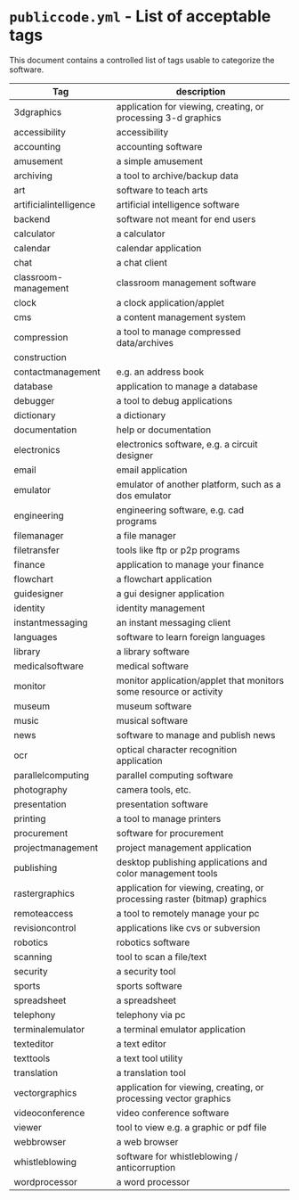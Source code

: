# `publiccode.yml` - List of acceptable tags

This document contains a controlled list of tags usable to categorize the software.

|Tag|description|
|---|--|
| 3dgraphics | application for viewing, creating, or processing 3-d graphics |
| accessibility | accessibility |
| accounting | accounting software |
| amusement | a simple amusement |
| archiving | a tool to archive/backup data |
| art | software to teach arts |
| artificialintelligence | artificial intelligence software |
| backend | software not meant for end users |
| calculator | a calculator |
| calendar | calendar application |
| chat | a chat client |
| classroom-management | classroom management software |
| clock | a clock application/applet |
| cms | a content management system |
| compression | a tool to manage compressed data/archives |
| construction | |
| contactmanagement | e.g. an address book |
| database | application to manage a database |
| debugger | a tool to debug applications |
| dictionary | a dictionary |
| documentation | help or documentation |
| electronics | electronics software, e.g. a circuit designer |
| email | email application |
| emulator | emulator of another platform, such as a dos emulator |
| engineering | engineering software, e.g. cad programs |
| filemanager | a file manager |
| filetransfer | tools like ftp or p2p programs |
| finance | application to manage your finance |
| flowchart | a flowchart application |
| guidesigner | a gui designer application |
| identity | identity management |
| instantmessaging | an instant messaging client |
| languages | software to learn foreign languages |
| library | a library software |
| medicalsoftware | medical software |
| monitor | monitor application/applet that monitors some resource or activity |
| museum | museum software |
| music | musical software |
| news | software to manage and publish news |
| ocr | optical character recognition application |
| parallelcomputing | parallel computing software |
| photography | camera tools, etc. |
| presentation | presentation software |
| printing | a tool to manage printers |
| procurement | software for procurement |
| projectmanagement | project management application |
| publishing | desktop publishing applications and color management tools |
| rastergraphics | application for viewing, creating, or processing raster (bitmap) graphics |
| remoteaccess | a tool to remotely manage your pc |
| revisioncontrol | applications like cvs or subversion |
| robotics | robotics software |
| scanning | tool to scan a file/text |
| security | a security tool |
| sports | sports software |
| spreadsheet | a spreadsheet |
| telephony | telephony via pc |
| terminalemulator | a terminal emulator application |
| texteditor | a text editor |
| texttools | a text tool utility |
| translation | a translation tool |
| vectorgraphics | application for viewing, creating, or processing vector graphics |
| videoconference | video conference software |
| viewer | tool to view e.g. a graphic or pdf file |
| webbrowser | a web browser |
| whistleblowing | software for whistleblowing / anticorruption |
| wordprocessor | a word processor |
